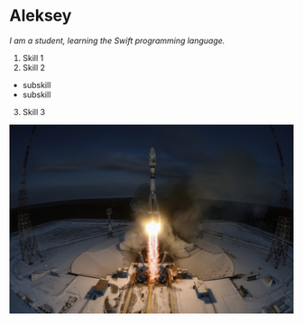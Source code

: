 # Aleksey #

_I am a student, learning the Swift programming language._

1. Skill 1
2. Skill 2
 - subskill
 - subskill
3. Skill 3

![image](img/Start.jpg)
